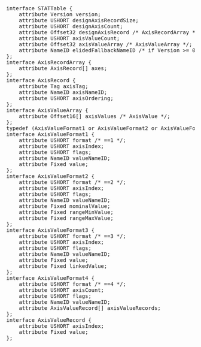 <pre class='idl'>
interface STATTable {
	attribute Version version;
	attribute USHORT designAxisRecordSize;
	attribute USHORT designAxisCount;
	attribute Offset32 designAxisRecord /* AxisRecordArray */;
	attribute USHORT axisValueCount;
	attribute Offset32 axisValueArray /* AxisValueArray */;
	attribute NameID elidedFallbackNameID /* if Version >= 0x00010001 */;
};
interface AxisRecordArray {
	attribute AxisRecord[] axes;
};
interface AxisRecord {
	attribute Tag axisTag;
	attribute NameID axisNameID;
	attribute USHORT axisOrdering;
};
interface AxisValueArray {
	attribute Offset16[] axisValues /* AxisValue */;
};
typedef (AxisValueFormat1 or AxisValueFormat2 or AxisValueFormat3 or AxisValueFormat4) AxisValue;
interface AxisValueFormat1 {
	attribute USHORT format /* ==1 */;
	attribute USHORT axisIndex;
	attribute USHORT flags;
	attribute NameID valueNameID;
	attribute Fixed value;
};
interface AxisValueFormat2 {
	attribute USHORT format /* ==2 */;
	attribute USHORT axisIndex;
	attribute USHORT flags;
	attribute NameID valueNameID;
	attribute Fixed nominalValue;
	attribute Fixed rangeMinValue;
	attribute Fixed rangeMaxValue;
};
interface AxisValueFormat3 {
	attribute USHORT format /* ==3 */;
	attribute USHORT axisIndex;
	attribute USHORT flags;
	attribute NameID valueNameID;
	attribute Fixed value;
	attribute Fixed linkedValue;
};
interface AxisValueFormat4 {
	attribute USHORT format /* ==4 */;
	attribute USHORT axisCount;
	attribute USHORT flags;
	attribute NameID valueNameID;
	attribute AxisValueRecord[] axisValueRecords;
};
interface AxisValueRecord {
	attribute USHORT axisIndex;
	attribute Fixed value;
};
</pre>
